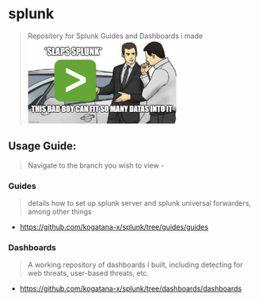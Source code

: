 # splunk
> Repository for Splunk Guides and Dashboards i made \
![](meme.png)
## Usage Guide:
> Navigate to the branch you wish to view - 
### Guides
> details how to set up splunk server and splunk universal forwarders, among other things
- https://github.com/kogatana-x/splunk/tree/guides/guides
### Dashboards
> A working repository of dashboards I built, including detecting for web threats, user-based threats, etc. 
- https://github.com/kogatana-x/splunk/tree/dashboards/dashboards
